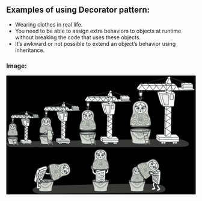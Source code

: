 ## Examples of using Decorator pattern:
* Wearing clothes in real life.
* You need to be able to assign extra behaviors to objects at runtime without breaking the code that uses these objects.
* It’s awkward or not possible to extend an object’s behavior using inheritance.
### Image:
![img.png](decorator.png)